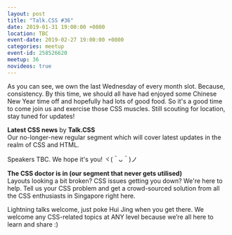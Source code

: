 ```yaml
---
layout: post
title: "Talk.CSS #36"
date: 2019-01-31 19:00:00 +0800
location: TBC
event-date: 2019-02-27 19:00:00 +0800
categories: meetup
event-id: 258526620
meetup: 36
novideos: true
---
```

As you can see, we own the last Wednesday of every month slot. Because, consistency. By this time, we should all have had enjoyed some Chinese New Year time off and hopefully had lots of good food. So it's a good time to come join us and exercise those CSS muscles. Still scouting for location, stay tuned for updates!

**Latest CSS news** by **Talk.CSS**  
Our no-longer-new regular segment which will cover latest updates in the realm of CSS and HTML.

Speakers TBC. We hope it's you! <span class="o-kaomoji">ヾ(＾ᴗ＾)ノ</span>

**The CSS doctor is in (our segment that never gets utilised)**  
Layouts looking a bit broken? CSS issues getting you down? We're here to help. Tell us your CSS problem and get a crowd-sourced solution from all the CSS enthusiasts in Singapore right here.

Lightning talks welcome, just poke Hui Jing when you get there. We welcome any CSS-related topics at ANY level because we’re all here to learn and share :)
